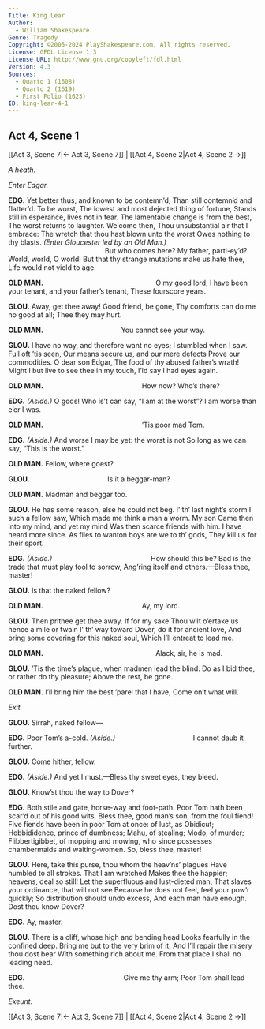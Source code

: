 ```yaml
---
Title: King Lear
Author: 
  - William Shakespeare
Genre: Tragedy
Copyright: ©2005-2024 PlayShakespeare.com. All rights reserved.
License: GFDL License 1.3
License URL: http://www.gnu.org/copyleft/fdl.html
Version: 4.3
Sources:
  - Quarto 1 (1608)
  - Quarto 2 (1619)
  - First Folio (1623)
ID: king-lear-4-1
---
```


## Act 4, Scene 1
[[Act 3, Scene 7|← Act 3, Scene 7]] | [[Act 4, Scene 2|Act 4, Scene 2 →]]

*A heath.*

*Enter Edgar.*

**EDG.**
Yet better thus, and known to be contemn’d,
Than still contemn’d and flatter’d. To be worst,
The lowest and most dejected thing of fortune,
Stands still in esperance, lives not in fear.
The lamentable change is from the best,
The worst returns to laughter. Welcome then,
Thou unsubstantial air that I embrace:
The wretch that thou hast blown unto the worst
Owes nothing to thy blasts.
*(Enter Gloucester led by an Old Man.)*
              But who comes here?
My father, parti-ey’d? World, world, O world!
But that thy strange mutations make us hate thee,
Life would not yield to age.

**OLD MAN.**
                O my good lord,
I have been your tenant, and your father’s tenant,
These fourscore years.

**GLOU.**
Away, get thee away! Good friend, be gone,
Thy comforts can do me no good at all;
Thee they may hurt.

**OLD MAN.**
           You cannot see your way.

**GLOU.**
I have no way, and therefore want no eyes;
I stumbled when I saw. Full oft ’tis seen,
Our means secure us, and our mere defects
Prove our commodities. O dear son Edgar,
The food of thy abused father’s wrath!
Might I but live to see thee in my touch,
I’ld say I had eyes again.

**OLD MAN.**
              How now? Who’s there?

**EDG.**
*(Aside.)*
O gods! Who is’t can say, “I am at the worst”?
I am worse than e’er I was.

**OLD MAN.**
              ’Tis poor mad Tom.

**EDG.**
*(Aside.)*
And worse I may be yet: the worst is not
So long as we can say, “This is the worst.”

**OLD MAN.**
Fellow, where goest?

**GLOU.**
           Is it a beggar-man?

**OLD MAN.**
Madman and beggar too.

**GLOU.**
He has some reason, else he could not beg.
I’ th’ last night’s storm I such a fellow saw,
Which made me think a man a worm. My son
Came then into my mind, and yet my mind
Was then scarce friends with him. I have heard more since.
As flies to wanton boys are we to th’ gods,
They kill us for their sport.

**EDG.**
*(Aside.)*
              How should this be?
Bad is the trade that must play fool to sorrow,
Ang’ring itself and others.—Bless thee, master!

**GLOU.**
Is that the naked fellow?

**OLD MAN.**
              Ay, my lord.

**GLOU.**
Then prithee get thee away. If for my sake
Thou wilt o’ertake us hence a mile or twain
I’ th’ way toward Dover, do it for ancient love,
And bring some covering for this naked soul,
Which I’ll entreat to lead me.

**OLD MAN.**
                Alack, sir, he is mad.

**GLOU.**
’Tis the time’s plague, when madmen lead the blind.
Do as I bid thee, or rather do thy pleasure;
Above the rest, be gone.

**OLD MAN.**
I’ll bring him the best ’parel that I have,
Come on’t what will.

*Exit.*

**GLOU.**
Sirrah, naked fellow⁠—

**EDG.**
Poor Tom’s a-cold.
*(Aside.)*
           I cannot daub it further.

**GLOU.**
Come hither, fellow.

**EDG.**
*(Aside.)*
And yet I must.—Bless thy sweet eyes, they bleed.

**GLOU.**
Know’st thou the way to Dover?

**EDG.**
Both stile and gate, horse-way and foot-path. Poor Tom hath been scar’d out of his good wits. Bless thee, good man’s son, from the foul fiend! Five fiends have been in poor Tom at once: of lust, as Obidicut; Hobbididence, prince of dumbness; Mahu, of stealing; Modo, of murder; Flibbertigibbet, of mopping and mowing, who since possesses chambermaids and waiting-women. So, bless thee, master!

**GLOU.**
Here, take this purse, thou whom the heav’ns’ plagues
Have humbled to all strokes. That I am wretched
Makes thee the happier; heavens, deal so still!
Let the superfluous and lust-dieted man,
That slaves your ordinance, that will not see
Because he does not feel, feel your pow’r quickly;
So distribution should undo excess,
And each man have enough. Dost thou know Dover?

**EDG.**
Ay, master.

**GLOU.**
There is a cliff, whose high and bending head
Looks fearfully in the confined deep.
Bring me but to the very brim of it,
And I’ll repair the misery thou dost bear
With something rich about me. From that place
I shall no leading need.

**EDG.**
              Give me thy arm;
Poor Tom shall lead thee.

*Exeunt.*

[[Act 3, Scene 7|← Act 3, Scene 7]] | [[Act 4, Scene 2|Act 4, Scene 2 →]]